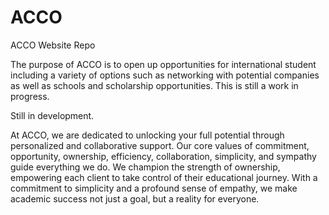 # ACCO
ACCO Website Repo



The purpose of ACCO is to open up opportunities for international student including a variety of options such as networking with potential companies as well as schools and scholarship opportunities. This is still a work in progress.

Still in development.


At ACCO, we are dedicated to unlocking your full potential through
            personalized and collaborative support. Our core values of
            commitment, opportunity, ownership, efficiency, collaboration,
            simplicity, and sympathy guide everything we do. We champion the
            strength of ownership, empowering each client to take control of
            their educational journey. With a commitment to simplicity and a
            profound sense of empathy, we make academic success not just a goal,
            but a reality for everyone.
